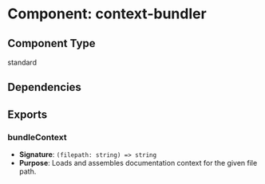 # Component: context-bundler

## Component Type
standard

## Dependencies

## Exports

### bundleContext
- **Signature**: `(filepath: string) => string`
- **Purpose**: Loads and assembles documentation context for the given file path.